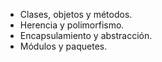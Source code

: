 - Clases, objetos y métodos.
- Herencia y polimorfismo.
- Encapsulamiento y abstracción.
- Módulos y paquetes.
